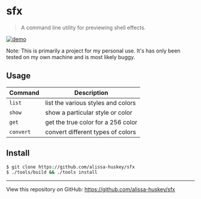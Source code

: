 sfx
===
> A command line utility for previewing shell effects.

[![demo](https://asciinema.org/a/PegMucw4ZWFG7wR8e95agTKpn.svg)](https://asciinema.org/a/PegMucw4ZWFG7wR8e95agTKpn?autoplay=1)

Note: This is primarily a project for my personal use. It's has only been
tested on my own machine and is most likely buggy.

Usage
-----

| Command   | Description                        |
|-----------|------------------------------------|
| `list`    | list the various styles and colors |
| `show`    | show a particular style or color   |
| `get`     | get the true color for a 256 color |
| `convert` | convert different types of colors  |

Install
-------

```bash
$ git clone https://github.com/alissa-huskey/sfx
$ ./tools/build && ./tools install
```

---

View this repository on GitHub: https://github.com/alissa-huskey/sfx
